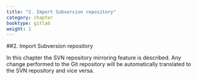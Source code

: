 ```yaml
---
title: "2. Import Subversion repository"
category: chapter
booktype: gitlab
weight: 1
---
```


##2. Import Subversion repository

In this chapter the SVN repository mirroring feature is described. Any change performed to the Git repository will be automatically translated to the SVN repository and vice versa.